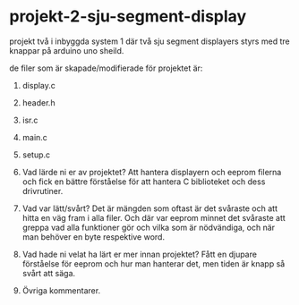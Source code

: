 # projekt-2-sju-segment-display
projekt två i inbyggda system 1 där två sju segment displayers styrs med tre knappar på arduino uno sheild. 

de filer som är skapade/modifierade för projektet är:
1. display.c
2. header.h
3. isr.c
4. main.c
5. setup.c



1. Vad lärde ni er av projektet?
  Att hantera displayern och eeprom filerna och fick en bättre förståelse för att hantera C biblioteket och dess drivrutiner.
  
2. Vad var lätt/svårt? 
  Det är mängden som oftast är det svåraste och att hitta en väg fram i alla filer. Och där var eeprom minnet det svåraste
  att greppa vad alla funktioner gör och vilka som är nödvändiga, och när man behöver en byte respektive word.  
  
3. Vad hade ni velat ha lärt er mer innan projektet? 
  Fått en djupare förståelse för eeprom och hur man hanterar det, men tiden är knapp så svårt att säga.
  
4. Övriga kommentarer. 
    

